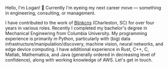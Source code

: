 Hello, I'm Logan! :cowboy_hat_face: Currently I'm eyeing my next career move — something in engineering, consulting, or management.

I have contributed to the work of [Blinkcns](https://www.blinkcns.com/) (Charleston, SC) for over four years in various roles. Recently I completed my bachelor's degree in Mechanical Engineering from Columbia University. My programming experience is primarily in Python, particularly with (big) data infrastructure/manipulation/discovery, machine vision, neural networks, and edge device computing. I have additional experience in Rust, C++, C, Matlab, Mathematica, and Java (generally ordered in decreasing level of confidence), along with working knowledge of AWS. Let's get in touch.
